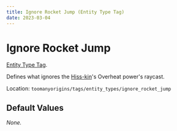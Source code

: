 ```yaml
---
title: Ignore Rocket Jump (Entity Type Tag)
date: 2023-03-04
---
```

# Ignore Rocket Jump

[Entity Type Tag](../tags.md).

Defines what ignores the [Hiss-kin](../../origins/hisskin.md)'s Overheat power's raycast.

Location: `toomanyorigins/tags/entity_types/ignore_rocket_jump`

## Default Values

*None.*